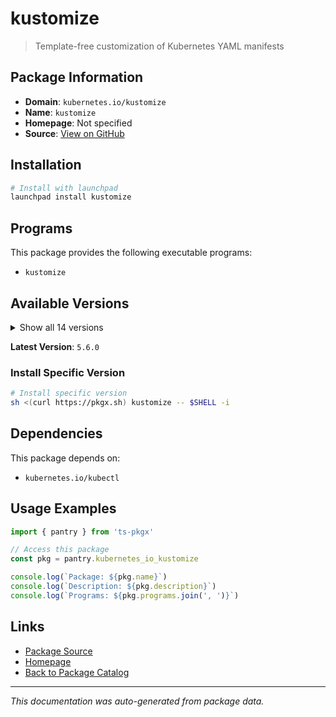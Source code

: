 # kustomize

> Template-free customization of Kubernetes YAML manifests

## Package Information

- **Domain**: `kubernetes.io/kustomize`
- **Name**: `kustomize`
- **Homepage**: Not specified
- **Source**: [View on GitHub](https://github.com/pkgxdev/pantry/tree/main/projects/kubernetes.io/kustomize/package.yml)

## Installation

```bash
# Install with launchpad
launchpad install kustomize
```

## Programs

This package provides the following executable programs:

- `kustomize`

## Available Versions

<details>
<summary>Show all 14 versions</summary>

- `5.6.0`, `5.5.0`, `5.4.3`, `5.4.2`, `5.4.1`
- `5.4.0`, `5.3.0`, `5.2.1`, `5.2.0`, `5.1.1`
- `5.1.0`, `5.0.3`, `5.0.2`, `5.0.1`

</details>

**Latest Version**: `5.6.0`

### Install Specific Version

```bash
# Install specific version
sh <(curl https://pkgx.sh) kustomize -- $SHELL -i
```

## Dependencies

This package depends on:

- `kubernetes.io/kubectl`

## Usage Examples

```typescript
import { pantry } from 'ts-pkgx'

// Access this package
const pkg = pantry.kubernetes_io_kustomize

console.log(`Package: ${pkg.name}`)
console.log(`Description: ${pkg.description}`)
console.log(`Programs: ${pkg.programs.join(', ')}`)
```

## Links

- [Package Source](https://github.com/pkgxdev/pantry/tree/main/projects/kubernetes.io/kustomize/package.yml)
- [Homepage](#)
- [Back to Package Catalog](../package-catalog.md)

---

*This documentation was auto-generated from package data.*
